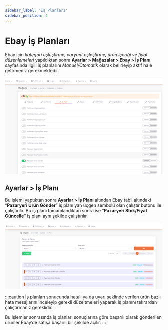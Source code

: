 ```yaml
---
sidebar_label: 'İş Planları'
sidebar_position: 4
---
```



# Ebay İş Planları 

Ebay için *kategori eşleştirme, varyant eşleştirme, ürün içeriği ve fiyat düzenlemeleri* yapıldıktan sonra **Ayarlar > Mağazalar > Ebay > İş Planı** sayfasında ilgili iş planlarını *Manuel/Otomatik* olarak belirleyip aktif hale getirmeniz gerekmektedir.

![EbaySettingsBusiessPlanOto](../ebay/img/EbaySettingsBusinessPlanOto.png)

## Ayarlar > İş Planı 

Bu işlemi yaptıktan sonra **Ayarlar > İş Planı** altından Ebay tab’i altındaki “**Pazaryeri Ürün Gönder**” iş planı yan üçgen sembolü olan çalıştır butonu ile çalıştırılır. Bu iş planı tamamlandıktan sonra ise “**Pazaryeri Stok/Fiyat Güncelle**” iş planı aynı şekilde çalıştırılır. 

![EbayStockPrice](../ebay/img/EbayStockPrice.png)


:::caution
İş planları sonucunda hatalı ya da uyarı şeklinde verilen ürün bazlı hata mesajlarını inceleyip gerekli düzeltmeleri yaparak iş planını tekrardan çalıştırmanız gereklidir. 

Bu işlemler sonrasında iş planları sonuçlarına göre başarılı olarak gönderilen ürünler Ebay’de satışa başarılı bir şekilde açılır. 
:::

